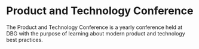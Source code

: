 # Product and Technology Conference

The Product and Technology Conference is a yearly conference held at DBG with the purpose of learning about modern product and technology best practices.

